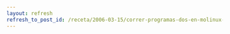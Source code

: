```yaml
---
layout: refresh
refresh_to_post_id: /receta/2006-03-15/correr-programas-dos-en-molinux-con-dosemu
---
```

